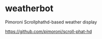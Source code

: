 # weatherbot
Pimoroni Scrollphathd-based weather display

https://github.com/pimoroni/scroll-phat-hd
